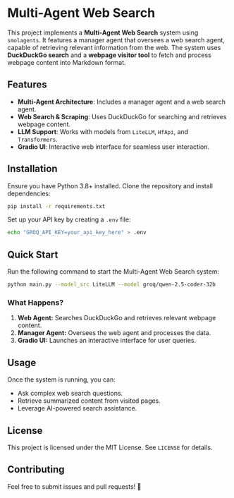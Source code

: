 # Multi-Agent Web Search

This project implements a **Multi-Agent Web Search** system using `smolagents`. It features a manager agent that oversees a web search agent, capable of retrieving relevant information from the web. The system uses **DuckDuckGo search** and a **webpage visitor tool** to fetch and process webpage content into Markdown format.

## Features
- **Multi-Agent Architecture**: Includes a manager agent and a web search agent.
- **Web Search & Scraping**: Uses DuckDuckGo for searching and retrieves webpage content.
- **LLM Support**: Works with models from `LiteLLM`, `HfApi`, and `Transformers`.
- **Gradio UI**: Interactive web interface for seamless user interaction.

## Installation
Ensure you have Python 3.8+ installed. Clone the repository and install dependencies:

```bash
pip install -r requirements.txt
```

Set up your API key by creating a `.env` file:

```bash
echo "GROQ_API_KEY=your_api_key_here" > .env
```

## Quick Start
Run the following command to start the Multi-Agent Web Search system:

```bash
python main.py --model_src LiteLLM --model groq/qwen-2.5-coder-32b
```

### What Happens?
1. **Web Agent:** Searches DuckDuckGo and retrieves relevant webpage content.
2. **Manager Agent:** Oversees the web agent and processes the data.
3. **Gradio UI:** Launches an interactive interface for user queries.

## Usage
Once the system is running, you can:
- Ask complex web search questions.
- Retrieve summarized content from visited pages.
- Leverage AI-powered search assistance.

## License
This project is licensed under the MIT License. See `LICENSE` for details.

## Contributing
Feel free to submit issues and pull requests! 🚀

